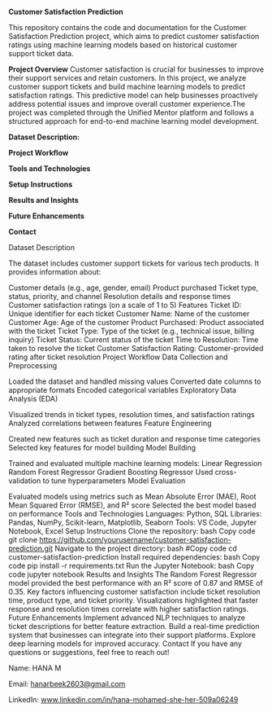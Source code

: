 **Customer Satisfaction Prediction**

This repository contains the code and documentation for the Customer Satisfaction Prediction project, which aims to predict customer satisfaction ratings using machine learning models based on historical customer support ticket data.

**Project Overview**
          Customer satisfaction is crucial for businesses to improve their support services and retain customers. In this project, we analyze customer support tickets and build machine learning models to predict satisfaction ratings. This predictive model can help businesses proactively address potential issues and improve overall customer experience.The project was completed through the Unified Mentor platform and follows a structured approach for end-to-end machine learning model development.

**Dataset Description:**

**Project Workflow**

**Tools and Technologies**

**Setup Instructions**

**Results and Insights**

**Future Enhancements**

**Contact**

Dataset Description

The dataset includes customer support tickets for various tech products. It provides information about:

Customer details (e.g., age, gender, email)
Product purchased
Ticket type, status, priority, and channel
Resolution details and response times
Customer satisfaction ratings (on a scale of 1 to 5)
Features
Ticket ID: Unique identifier for each ticket
Customer Name: Name of the customer
Customer Age: Age of the customer
Product Purchased: Product associated with the ticket
Ticket Type: Type of the ticket (e.g., technical issue, billing inquiry)
Ticket Status: Current status of the ticket
Time to Resolution: Time taken to resolve the ticket
Customer Satisfaction Rating: Customer-provided rating after ticket resolution
Project Workflow
Data Collection and Preprocessing

Loaded the dataset and handled missing values
Converted date columns to appropriate formats
Encoded categorical variables
Exploratory Data Analysis (EDA)

Visualized trends in ticket types, resolution times, and satisfaction ratings
Analyzed correlations between features
Feature Engineering

Created new features such as ticket duration and response time categories
Selected key features for model building
Model Building

Trained and evaluated multiple machine learning models:
Linear Regression
Random Forest Regressor
Gradient Boosting Regressor
Used cross-validation to tune hyperparameters
Model Evaluation

Evaluated models using metrics such as Mean Absolute Error (MAE), Root Mean Squared Error (RMSE), and R² score
Selected the best model based on performance
Tools and Technologies
Languages: Python, SQL
Libraries: Pandas, NumPy, Scikit-learn, Matplotlib, Seaborn
Tools: VS Code, Jupyter Notebook, Excel
Setup Instructions
Clone the repository:
bash
Copy code
git clone https://github.com/yourusername/customer-satisfaction-prediction.git
Navigate to the project directory:
bash
#Copy code
cd customer-satisfaction-prediction
Install required dependencies:
bash
Copy code
pip install -r requirements.txt
Run the Jupyter Notebook:
bash
Copy code
jupyter notebook
Results and Insights
The Random Forest Regressor model provided the best performance with an R² score of 0.87 and RMSE of 0.35.
Key factors influencing customer satisfaction include ticket resolution time, product type, and ticket priority.
Visualizations highlighted that faster response and resolution times correlate with higher satisfaction ratings.
Future Enhancements
Implement advanced NLP techniques to analyze ticket descriptions for better feature extraction.
Build a real-time prediction system that businesses can integrate into their support platforms.
Explore deep learning models for improved accuracy.
Contact
If you have any questions or suggestions, feel free to reach out!

Name: HANA M

Email: hanarbeek2603@gmail.com

LinkedIn: www.linkedin.com/in/hana-mohamed-she-her-509a06249    

